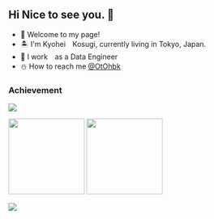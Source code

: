 ## Hi Nice to see you. 👋
- 🌸 Welcome to my page!
- 🏝 I'm Kyohei　Kosugi, currently living in Tokyo, Japan.
- 🍁 I work　as a Data Engineer
- ⛄️ How to reach me [@OtOhbk](https://twitter.com/otohbk)
</p>


### Achievement

![](https://github-profile-trophy.vercel.app/?username=Rsnca)
<p align="left">
  <img height=150px src="https://github-readme-stats.vercel.app/api?username=Rsnca&count_private=true&show_icons=true&theme=vue">
  <img height=150px src="https://github-readme-stats.vercel.app/api/top-langs/?username=Rsnca&layout=compact&count_private=true&theme=vue">
</p>

![](https://github-profile-summary-cards.vercel.app/api/cards/profile-details?username=Rsnca&theme=vue)
